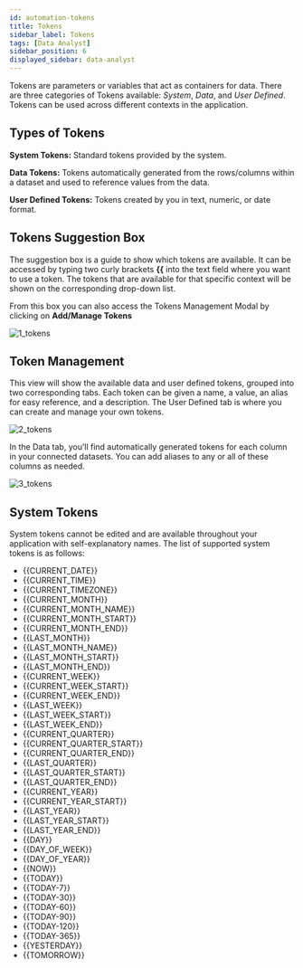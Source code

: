 ```yaml
---
id: automation-tokens
title: Tokens
sidebar_label: Tokens
tags: [Data Analyst]
sidebar_position: 6
displayed_sidebar: data-analyst
---
```


<div style={{textAlign: "justify"}}>

Tokens are parameters or variables that act as containers for data. There are three categories of Tokens available: _System_, _Data_, and _User Defined_. Tokens can be used across different contexts in the application. 

## Types of Tokens
**System Tokens:** Standard tokens provided by the system.

**Data Tokens:** Tokens automatically generated from the rows/columns within a dataset and used to reference values from the data.

**User Defined Tokens:** Tokens created by you in text, numeric, or date format.

## Tokens Suggestion Box
The suggestion box is a guide to show which tokens are available. It can be accessed by typing two curly brackets **{{** into the text field where you want to use a token. The tokens that are available for that specific context will be shown on the corresponding drop-down list.

From this box you can also access the Tokens Management Modal by clicking on **Add/Manage Tokens**

![1_tokens](https://s3.amazonaws.com/cdn.qrvey.com/documentation_assets/ui-docs/automation/3.4.6.5_tokens/1_tokens.png#thumbnail)

## Token Management
This view will show the available data and user defined tokens, grouped into two corresponding tabs. Each token can be given a name, a value, an alias for easy reference, and a description. The User Defined tab is where you can create and manage your own tokens.

![2_tokens](https://s3.amazonaws.com/cdn.qrvey.com/documentation_assets/ui-docs/automation/3.4.6.5_tokens/2_tokens.png#thumbnail)

In the Data tab, you’ll find automatically generated tokens for each column in your connected datasets. You can add aliases to any or all of these columns as needed. 

![3_tokens](https://s3.amazonaws.com/cdn.qrvey.com/documentation_assets/ui-docs/automation/3.4.6.5_tokens/3_tokens.png#thumbnail)

## System Tokens
System tokens cannot be edited and are available throughout your application with self-explanatory names. The list of supported system tokens is as follows:

- {{CURRENT_DATE}}
- {{CURRENT_TIME}}
- {{CURRENT_TIMEZONE}}
- {{CURRENT_MONTH}}
- {{CURRENT_MONTH_NAME}}
- {{CURRENT_MONTH_START}}
- {{CURRENT_MONTH_END}}
- {{LAST_MONTH}}
- {{LAST_MONTH_NAME}}
- {{LAST_MONTH_START}}
- {{LAST_MONTH_END}}
- {{CURRENT_WEEK}}
- {{CURRENT_WEEK_START}}
- {{CURRENT_WEEK_END}}
- {{LAST_WEEK}}
- {{LAST_WEEK_START}}
- {{LAST_WEEK_END}}
- {{CURRENT_QUARTER}}
- {{CURRENT_QUARTER_START}}
- {{CURRENT_QUARTER_END}}
- {{LAST_QUARTER}}
- {{LAST_QUARTER_START}}
- {{LAST_QUARTER_END}}
- {{CURRENT_YEAR}}
- {{CURRENT_YEAR_START}}
- {{LAST_YEAR}}
- {{LAST_YEAR_START}}
- {{LAST_YEAR_END}}
- {{DAY}}
- {{DAY_OF_WEEK}}
- {{DAY_OF_YEAR}}
- {{NOW}}
- {{TODAY}}
- {{TODAY-7}}
- {{TODAY-30}}
- {{TODAY-60}}
- {{TODAY-90}}
- {{TODAY-120}}
- {{TODAY-365}}
- {{YESTERDAY}}
- {{TOMORROW}}

</div> 